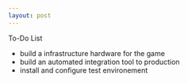 ```yaml
---
layout: post
---
```


To-Do List
- build a infrastructure hardware for the game
- build an automated integration tool to production
- install and configure test environement